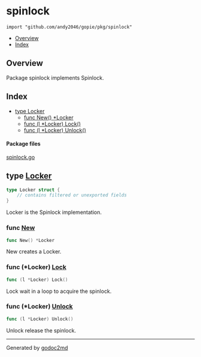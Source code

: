 

# spinlock
`import "github.com/andy2046/gopie/pkg/spinlock"`

* [Overview](#pkg-overview)
* [Index](#pkg-index)

## <a name="pkg-overview">Overview</a>
Package spinlock implements Spinlock.




## <a name="pkg-index">Index</a>
* [type Locker](#Locker)
  * [func New() *Locker](#New)
  * [func (l *Locker) Lock()](#Locker.Lock)
  * [func (l *Locker) Unlock()](#Locker.Unlock)


#### <a name="pkg-files">Package files</a>
[spinlock.go](/src/github.com/andy2046/gopie/pkg/spinlock/spinlock.go) 






## <a name="Locker">type</a> [Locker](/src/target/spinlock.go?s=139:192#L10)
``` go
type Locker struct {
    // contains filtered or unexported fields
}
```
Locker is the Spinlock implementation.







### <a name="New">func</a> [New](/src/target/spinlock.go?s=219:237#L16)
``` go
func New() *Locker
```
New creates a Locker.





### <a name="Locker.Lock">func</a> (\*Locker) [Lock](/src/target/spinlock.go?s=309:332#L21)
``` go
func (l *Locker) Lock()
```
Lock wait in a loop to acquire the spinlock.




### <a name="Locker.Unlock">func</a> (\*Locker) [Unlock](/src/target/spinlock.go?s=445:470#L28)
``` go
func (l *Locker) Unlock()
```
Unlock release the spinlock.








- - -
Generated by [godoc2md](http://godoc.org/github.com/davecheney/godoc2md)
